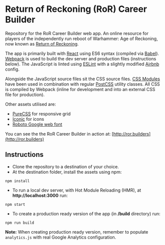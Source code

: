 # Return of Reckoning (RoR) Career Builder

Repository for the RoR Career Builder web app. An online resource for players of the independently run reboot of Warhammer: Age of Reckoning, now known as [Return of Reckoning](https://www.returnofreckoning.com/).

The app is primarily built with [React](https://facebook.github.io/react/) using ES6 syntax (compiled via [Babel](https://babeljs.io)). [Webpack](https://webpack.github.io) is used to build the dev server and production files (instructions below). The JavaScript is linted using [ESLint](http://eslint.org/) with a slightly modified [Airbnb](https://github.com/airbnb/javascript/tree/master/packages/eslint-config-airbnb) config.

Alongside the JavaScript source files sit the CSS source files. [CSS Modules](https://github.com/css-modules/css-modules) have been used in combination with regular [PostCSS](http://postcss.org) utility classes. All CSS is compiled by Webpack (inline for development and into an external CSS file for production).

Other assets utilised are:

- [PureCSS](http://purecss.io/) for responsive grid
- [Iconic](https://useiconic.com/open) for icons
- [Roboto Google web font](https://www.google.com/fonts/specimen/Roboto)

You can see the the RoR Career Builder in action at: [http://ror.builders](http://ror.builders)

## Instructions

- Clone the repository to a destination of your choice.
- At the destination folder, install the assets using npm:

```
npm install
```

- To run a local dev server, with Hot Module Reloading (HMR), at **http://localhost:3000** run:

```
npm start
```

- To create a production ready version of the app (in **/build** directory) run:

```
npm run build
```

**Note:** When creating production ready version, remember to populate `analytics.js` with real Google Analytics configuration.
